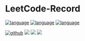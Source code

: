 # LeetCode-Record

[![language](https://img.shields.io/badge/language-python-blue.svg)]()
[![language](https://img.shields.io/badge/language-scala-yellow.svg)]()
[![language](https://img.shields.io/badge/language-R-red.svg)]()

[![github](https://img.shields.io/badge/Github-wj19816-black)](https://github.com/wj19816)
[![](https://img.shields.io/badge/个人主页-WangZiduan-green)](https://wj19816.github.io/)
[![](https://img.shields.io/badge/bilibili-王子段-ff69b4)](https://space.bilibili.com/6842399)
[![](https://img.shields.io/badge/微博-王子段-ff69b4)](https://space.bilibili.com/6842399)
